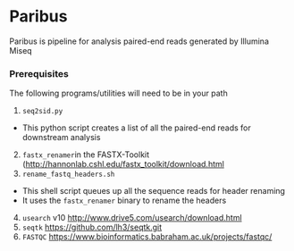 # Paribus

Paribus is pipeline for analysis paired-end reads generated by Illumina Miseq

<!-- ## Getting Started -->


### Prerequisites
The following programs/utilities will need to be in your path
 1. ``seq2sid.py``
 * This python script creates a list of all the paired-end reads for downstream analysis
 2. ``fastx_renamer``in the FASTX-Toolkit (http://hannonlab.cshl.edu/fastx_toolkit/download.html
 3. ``rename_fastq_headers.sh``
 * This shell script queues up all the sequence reads for header renaming
 * It uses the ``fastx_renamer`` binary to rename the headers
 4. ``usearch`` v10 http://www.drive5.com/usearch/download.html
 5. ``seqtk`` https://github.com/lh3/seqtk.git
 6.  ``FASTQC`` https://www.bioinformatics.babraham.ac.uk/projects/fastqc/
<!-- ``` -->
<!-- Give examples -->
<!-- ``` -->

<!-- ### Installing -->

<!-- A step by step series of examples that tell you have to get a development env running -->

<!-- Say what the step will be -->

<!-- ``` -->
<!-- Give the example -->
<!-- ``` -->

<!-- And repeat -->

<!-- ``` -->
<!-- until finished -->
<!-- ``` -->

<!-- End with an example of getting some data out of the system or using it for a little demo -->

<!-- ## Running the tests -->

<!-- Explain how to run the automated tests for this system -->

<!-- ### Break down into end to end tests -->

<!-- Explain what these tests test and why -->

<!-- ``` -->
<!-- Give an example -->
<!-- ``` -->

<!-- ### And coding style tests -->

<!-- Explain what these tests test and why -->

<!-- ``` -->
<!-- Give an example -->
<!-- ``` -->

<!-- ## Deployment -->

<!-- Add additional notes about how to deploy this on a live system -->

<!-- ## Built With -->

<!-- * [Dropwizard](http://www.dropwizard.io/1.0.2/docs/) - The web framework used -->
<!-- * [Maven](https://maven.apache.org/) - Dependency Management -->
<!-- * [ROME](https://rometools.github.io/rome/) - Used to generate RSS Feeds -->

<!-- ## Contributing -->

<!-- Please read [CONTRIBUTING.md](https://gist.github.com/PurpleBooth/b24679402957c63ec426) for details on our code of conduct, and the process for submitting pull requests to us. -->

<!-- ## Versioning -->

<!-- We use [SemVer](http://semver.org/) for versioning. For the versions available, see the [tags on this repository](https://github.com/your/project/tags).  -->

<!-- ## Authors -->

<!-- * **Billie Thompson** - *Initial work* - [PurpleBooth](https://github.com/PurpleBooth) -->

<!-- See also the list of [contributors](https://github.com/your/project/contributors) who participated in this project. -->

<!-- ## License -->

<!-- This project is licensed under the MIT License - see the [LICENSE.md](LICENSE.md) file for details -->

<!-- ## Acknowledgments -->

<!-- * Hat tip to anyone who's code was used -->
<!-- * Inspiration -->
<!-- * etc -->

